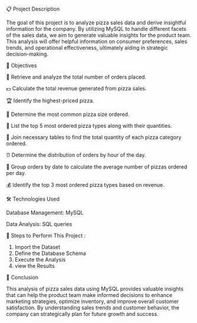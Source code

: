 📋 Project Description

The goal of this project is to analyze pizza sales data and derive insightful information for the company. By utilizing MySQL to handle different facets of the sales data, we aim to generate valuable insights for the product team. This analysis will offer helpful information on consumer preferences, sales trends, and operational effectiveness, ultimately aiding in strategic decision-making.

🎯 Objectives

  🛒 Retrieve and analyze the total number of orders placed.

  💵 Calculate the total revenue generated from pizza sales.

  🏆 Identify the highest-priced pizza.

  📏 Determine the most common pizza size ordered.

  🍕 List the top 5 most ordered pizza types along with their quantities.

  🔗 Join necessary tables to find the total quantity of each pizza category ordered.

  ⏰ Determine the distribution of orders by hour of the day.

  📅 Group orders by date to calculate the average number of pizzas ordered per day.

  💰 Identify the top 3 most ordered pizza types based on revenue.


🛠️ Technologies Used

  Database Management: MySQL
  
  Data Analysis: SQL queries

📜 Steps to Perform This Project : 

  1. Import the Dataset
  2. Define the Database Schema
  3. Execute the Analysis
  4. view the Results

🏁 Conclusion

This analysis of pizza sales data using MySQL provides valuable insights that can help the product team make informed decisions to enhance marketing strategies, optimize inventory, and improve overall customer satisfaction. By understanding sales trends and customer behavior, the company can strategically plan for future growth and success.
